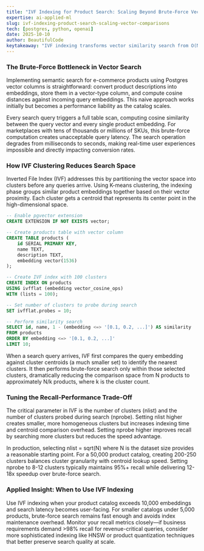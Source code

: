 ```yaml
---
title: "IVF Indexing for Product Search: Scaling Beyond Brute-Force Vector Comparisons"
expertise: ai-applied-ml
slug: ivf-indexing-product-search-scaling-vector-comparisons
tech: [postgres, python, openai]
date: 2025-10-10
author: BeautifulCode
keytakeaway: "IVF indexing transforms vector similarity search from O(N) to approximately O(sqrt(N)) by clustering embeddings and searching only relevant partitions, enabling sub-100ms product search queries at the cost of minor recall degradation."
---
```


### The Brute-Force Bottleneck in Vector Search

Implementing semantic search for e-commerce products using Postgres vector columns is straightforward: convert product descriptions into embeddings, store them in a vector-type column, and compute cosine distances against incoming query embeddings. This naive approach works initially but becomes a performance liability as the catalog scales. 

Every search query triggers a full table scan, computing cosine similarity between the query vector and every single product embedding. For marketplaces with tens of thousands or millions of SKUs, this brute-force computation creates unacceptable query latency. The search operation degrades from milliseconds to seconds, making real-time user experiences impossible and directly impacting conversion rates.

### How IVF Clustering Reduces Search Space

Inverted File Index (IVF) addresses this by partitioning the vector space into clusters before any queries arrive. Using K-means clustering, the indexing phase groups similar product embeddings together based on their vector proximity. Each cluster gets a centroid that represents its center point in the high-dimensional space.

```sql
-- Enable pgvector extension
CREATE EXTENSION IF NOT EXISTS vector;

-- Create products table with vector column
CREATE TABLE products (
    id SERIAL PRIMARY KEY,
    name TEXT,
    description TEXT,
    embedding vector(1536)
);

-- Create IVF index with 100 clusters
CREATE INDEX ON products 
USING ivfflat (embedding vector_cosine_ops) 
WITH (lists = 100);

-- Set number of clusters to probe during search
SET ivfflat.probes = 10;

-- Perform similarity search
SELECT id, name, 1 - (embedding <=> '[0.1, 0.2, ...]') AS similarity
FROM products
ORDER BY embedding <=> '[0.1, 0.2, ...]'
LIMIT 10;
```

When a search query arrives, IVF first compares the query embedding against cluster centroids (a much smaller set) to identify the nearest clusters. It then performs brute-force search only within those selected clusters, dramatically reducing the comparison space from N products to approximately N/k products, where k is the cluster count.

### Tuning the Recall-Performance Trade-Off

The critical parameter in IVF is the number of clusters (nlist) and the number of clusters probed during search (nprobe). Setting nlist higher creates smaller, more homogeneous clusters but increases indexing time and centroid comparison overhead. Setting nprobe higher improves recall by searching more clusters but reduces the speed advantage.

In production, selecting nlist = sqrt(N) where N is the dataset size provides a reasonable starting point. For a 50,000 product catalog, creating 200-250 clusters balances cluster granularity with centroid lookup speed. Setting nprobe to 8-12 clusters typically maintains 95%+ recall while delivering 12-18x speedup over brute-force search.

### Applied Insight: When to Use IVF Indexing

Use IVF indexing when your product catalog exceeds 10,000 embeddings and search latency becomes user-facing. For smaller catalogs under 5,000 products, brute-force search remains fast enough and avoids index maintenance overhead. Monitor your recall metrics closely—if business requirements demand >98% recall for revenue-critical queries, consider more sophisticated indexing like HNSW or product quantization techniques that better preserve search quality at scale.